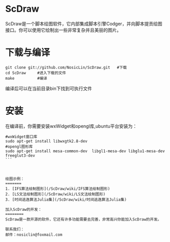 ScDraw 
=======
ScDraw是一个脚本绘图软件，它内部集成脚本引擎Codger，并向脚本提贡绘图接口。你可以使用它绘制出一些非常复杂并且美丽的图片。

下载与编译
========
```
git clone git://github.com/NosicLin/ScDraw.git   #下载
cd ScDraw     #进入下载的文件
make          #编译
```
编译后可以在当前目录bin下找到可执行文件

安装
======
在编译前，你需要安装wxWidget和opengl库,ubuntu平台安装为：
````
#wxWidget窗口库
sudo apt-get install libwxgtk2.8-dev  
#opengl图形库
sudo apt-get install mesa-common-dev  libgl1-mesa-dev libglu1-mesa-dev freeglut3-dev  
```



绘图示例：
=======
1. [IFS算法绘制图形](/ScDraw/wiki/IFS算法绘制图形)
2. [LS文法绘制图形](/ScDraw/wiki/LS文法绘制图形)
3. [时间逃逸算法Julia集](/ScDraw/wiki/时间逃逸算法Julia集)

加入ScDraw的开发：
========
ScDraw是一款开源的软件，它还有许多功能需要去完善，非常高兴你能加入ScDraw的开发。

联系我们：
邮件：nosiclin@foxmail.com
